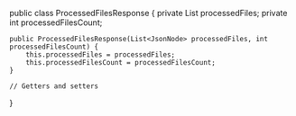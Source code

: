 public class ProcessedFilesResponse {
    private List<JsonNode> processedFiles;
    private int processedFilesCount;

    public ProcessedFilesResponse(List<JsonNode> processedFiles, int processedFilesCount) {
        this.processedFiles = processedFiles;
        this.processedFilesCount = processedFilesCount;
    }

    // Getters and setters
}
